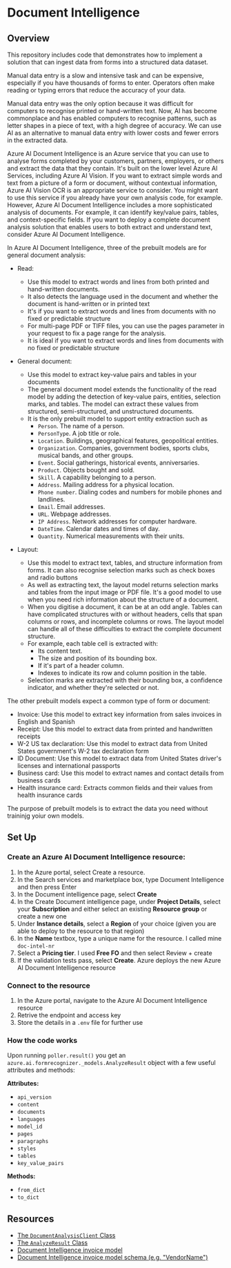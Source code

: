 # Document Intelligence

## Overview

This repository includes code that demonstrates how to implement a solution that can ingest data from forms into a structured data dataset. 

Manual data entry is a slow and intensive task and can be expensive, especially if you have thousands of forms to enter. Operators often make reading or typing errors that reduce the accuracy of your data.

Manual data entry was the only option because it was difficult for computers to recognise printed or hand-written text. Now, AI has become commonplace and has enabled computers to recognise patterns, such as letter shapes in a piece of text, with a high degree of accuracy. We can use AI as an alternative to manual data entry with lower costs and fewer errors in the extracted data.

Azure AI Document Intelligence is an Azure service that you can use to analyse forms completed by your customers, partners, employers, or others and extract the data that they contain. It's built on the lower level Azure AI Services, including Azure AI Vision. If you want to extract simple words and text from a picture of a form or document, without contextual information, Azure AI Vision OCR is an appropriate service to consider. You might want to use this service if you already have your own analysis code, for example. However, Azure AI Document Intelligence includes a more sophisticated analysis of documents. For example, it can identify key/value pairs, tables, and context-specific fields. If you want to deploy a complete document analysis solution that enables users to both extract and understand text, consider Azure AI Document Intelligence.

In Azure AI Document Intelligence, three of the prebuilt models are for general document analysis:

* Read:
  * Use this model to extract words and lines from both printed and hand-written documents.
  * It also detects the language used in the document and whether the document is hand-written or in printed text
  * It's if you want to extract words and lines from documents with no fixed or predictable structure
  * For multi-page PDF or TIFF files, you can use the pages parameter in your request to fix a page range for the analysis.
  * It is ideal if you want to extract words and lines from documents with no fixed or predictable structure
 
  
* General document:
  * Use this model to extract key-value pairs and tables in your documents
  * The general document model extends the functionality of the read model by adding the detection of key-value pairs, entities, selection marks, and tables. The model can extract these values from structured, semi-structured, and unstructured documents.
  * It is the only prebuilt model to support entity extraction such as 
    * `Person`. The name of a person.
    * `PersonType`. A job title or role.
    * `Location`. Buildings, geographical features, geopolitical entities.
    * `Organization`. Companies, government bodies, sports clubs, musical bands, and other groups.
    * `Event`. Social gatherings, historical events, anniversaries.
    * `Product`. Objects bought and sold.
    * `Skill`. A capability belonging to a person.
    * `Address`. Mailing address for a physical location.
    * `Phone number`. Dialing codes and numbers for mobile phones and landlines.
    * `Email`. Email addresses.
    * `URL`. Webpage addresses.
    * `IP Address`. Network addresses for computer hardware.
    * `DateTime`. Calendar dates and times of day.
    * `Quantity`. Numerical measurements with their units.
    
* Layout:
  * Use this model to extract text, tables, and structure information from forms. It can also recognise selection marks such as check boxes and radio buttons
  * As well as extracting text, the layout model returns selection marks and tables from the input image or PDF file. It's a good model to use when you need rich information about the structure of a document.
  * When you digitise a document, it can be at an odd angle. Tables can have complicated structures with or without headers, cells that span columns or rows, and incomplete columns or rows. The layout model can handle all of these difficulties to extract the complete document structure.
  * For example, each table cell is extracted with:
    * Its content text.
    * The size and position of its bounding box.
    * If it's part of a header column.
    * Indexes to indicate its row and column position in the table.
  * Selection marks are extracted with their bounding box, a confidence indicator, and whether they're selected or not.

The other prebuilt models expect a common type of form or document:

* Invoice: Use this model to extract key information from sales invoices in English and Spanish
* Receipt: Use this model to extract data from printed and handwritten receipts
* W-2 US tax declaration: Use this model to extract data from United States government's W-2 tax declaration form
* ID Document: Use this model to extract data from United States driver's licenses and international passports
* Business card: Use this model to extract names and contact details from business cards
* Health insurance card: Extracts common fields and their values from health insurance cards

The purpose of prebuilt models is to extract the data you need without traininjg yoiur own models.


## Set Up

### Create an Azure AI Document Intelligence resource:
  1. In the Azure portal, select Create a resource.
  2. In the Search services and marketplace box, type Document Intelligence and then press Enter
  3. In the Document intelligence page, select **Create**
  4. In the Create Document intelligence page, under **Project Details**, select your **Subscription** and either select an existing **Resource group** or create a new one
  5. Under **Instance details**, select a **Region** of your choice (given you are able to deploy to the resource to that region)
  6. In the **Name** textbox, type a unique name for the resource. I called mine `doc-intel-nr`
  7. Select a **Pricing tier**. I used **Free FO** and then select Review + create
  8. If the validation tests pass, select **Create**. Azure deploys the new Azure AI Document Intelligence resource

### Connect to the resource
  1. In the Azure portal, navigate to the Azure AI Document Intelligence resource
  2. Retrive the endpoint and access key
  3. Store the details in a `.env` file for further use


### How the code works 

Upon running `poller.result()` you get an `azure.ai.formrecognizer._models.AnalyzeResult` object with a few useful attributes and methods:

**Attributes:** 
* `api_version`
* `content`
* `documents`
* `languages`
* `model_id`
* `pages`
* `paragraphs`
* `styles`
* `tables`
* `key_value_pairs`

**Methods:**
* `from_dict`
* `to_dict`

## Resources
* [The `DocumentAnalysisClient` Class](https://learn.microsoft.com/en-us/python/api/azure-ai-formrecognizer/azure.ai.formrecognizer.documentanalysisclient?view=azure-python#azure-ai-formrecognizer-documentanalysisclient-begin-analyze-document)
* [The `AnalyzeResult` Class](https://learn.microsoft.com/en-us/python/api/azure-ai-formrecognizer/azure.ai.formrecognizer.analyzeresult?view=azure-python)
* [Document Intelligence invoice model](https://learn.microsoft.com/en-us/azure/ai-services/document-intelligence/prebuilt/invoice?view=doc-intel-4.0.0)
* [Document Intelligence invoice model schema (e.g. "VendorName")](https://github.com/Azure-Samples/document-intelligence-code-samples/blob/main/schema/2024-11-30-ga/invoice.md)


